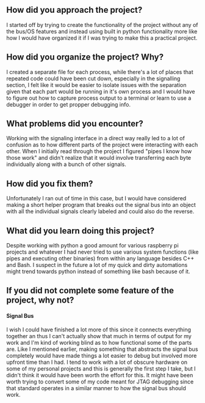 ## How did you approach the project?
I started off by trying to create the functionality of the project without any of the bus/OS features
 and instead using built in python functionality more like how I would have organized it
 if I was trying to make this a practical project.

## How did you organize the project? Why?
I created a separate file for each process, while there's a lot of places that repeated code could have been cut down,
especially in the signalling section, I felt like it would be easier to isolate issues with the separation given that each part
would be running in it's own process and I would have to figure out how to
capture process output to a terminal or learn to use a debugger in order to get propper debugging info.  

## What problems did you encounter?
Working with the signaling interface in a direct way really led to a lot of confusion as to how different parts
of the project were interacting with each other. When I initially read through the project I figured 
"pipes I know how those work" and didn't realize that it would involve transferring
each byte individually along with a bunch of other signals.

## How did you fix them?
Unfortunately I ran out of time in this case, but I would have considered making a short helper program that
breaks out the signal bus into an object with all the individual signals clearly labeled and could also do the reverse.

## What did you learn doing this project?
Despite working with python a good amount for various raspberry pi projects and whatever
I had never tried to use various system functions (like pipes and executing other binaries) from within any language besides C++ and Bash.
I suspect in the future a lot of my quick and dirty automations might trend towards python instead of something like bash because of it. 

## If you did not complete some feature of the project, why not?
#### Signal Bus
I wish I could have finished a lot more of this since it connects everything together an thus I can't actually show that much
in terms of output for my work and I'm kind of working blind as to how functional some of the parts are.
Like I mentioned earlier, making something that abstracts the signal bus completely would have made things a lot easier to debug
but involved more upfront time than I had. I tend to work with a lot of obscure hardware on some of my personal projects and this
is generally the first step I take, but I didn't think it would have been worth the effort for this. It might have been worth trying
to convert some of my code meant for JTAG debugging since that standard operates in a similar manner to how the signal bus should work.